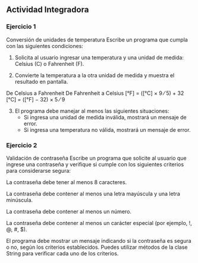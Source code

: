 ## Actividad Integradora

### Ejercicio 1

Conversión de unidades de temperatura
Escribe un programa que cumpla con las siguientes condiciones:

1. Solicita al usuario ingresar una temperatura y una unidad de medida: Celsius (C) o Fahrenheit (F).

2. Convierte la temperatura a la otra unidad de medida y muestra el resultado en pantalla.

De Celsius a Fahrenheit	De Fahrenheit a Celsius
[°F] = ([°C] × 9 ⁄ 5) + 32	[°C] = ([°F] − 32) × 5 ⁄ 9

3. El programa debe manejar al menos las siguientes situaciones:
    - Si ingresa una unidad de medida inválida, mostrará un mensaje de error.
    - Si ingresa una temperatura no válida, mostrará un mensaje de error.

### Ejercicio 2

Validación de contraseña
Escribe un programa que solicite al usuario que ingrese una contraseña y verifique si cumple con los siguientes criterios para considerarse segura:

La contraseña debe tener al menos 8 caracteres.

La contraseña debe contener al menos una letra mayúscula y una letra minúscula.

La contraseña debe contener al menos un número.

La contraseña debe contener al menos un carácter especial (por ejemplo, !, @, #, $).

El programa debe mostrar un mensaje indicando si la contraseña es segura o no, según los criterios establecidos. Puedes utilizar métodos de la clase String para verificar cada uno de los criterios.
